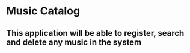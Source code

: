 # Music Catalog
## This application will be able to register, search and delete any music in the system